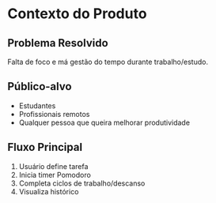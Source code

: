 # Contexto do Produto

## Problema Resolvido

Falta de foco e má gestão do tempo durante trabalho/estudo.

## Público-alvo

- Estudantes
- Profissionais remotos
- Qualquer pessoa que queira melhorar produtividade

## Fluxo Principal

1. Usuário define tarefa
2. Inicia timer Pomodoro
3. Completa ciclos de trabalho/descanso
4. Visualiza histórico
